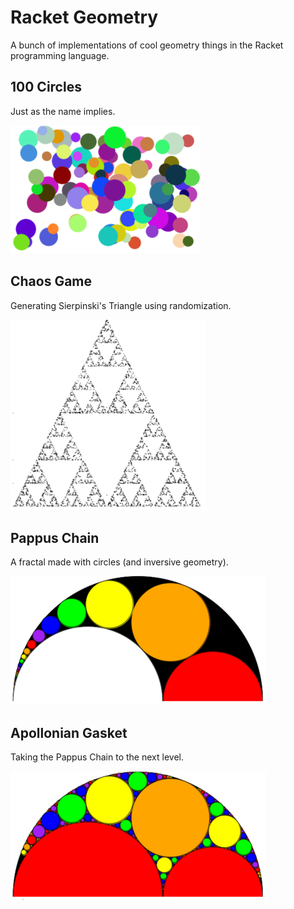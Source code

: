# Racket Geometry

A bunch of implementations of cool geometry things in the Racket programming language.

## 100 Circles

Just as the name implies.

![100 Circles](100-circles.PNG)

## Chaos Game

Generating Sierpinski's Triangle using randomization.

![Chaos Game](chaos-game.PNG)

## Pappus Chain

A fractal made with circles (and inversive geometry).

![Pappus Chain](pappus-chain.PNG)

## Apollonian Gasket

Taking the Pappus Chain to the next level.

![Apollonian Gasket](apollonian-gasket.PNG)
